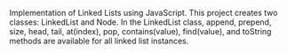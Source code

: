 Implementation of Linked Lists using JavaScript. This project creates two classes:
LinkedList and Node. In the LinkedList class, append, prepend, size, head, tail, at(index),
pop, contains(value), find(value), and toString methods are available for all linked list
instances.
